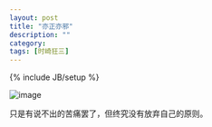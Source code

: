 ```yaml
---
layout: post
title: "亦正亦邪"
description: ""
category: 
tags: [时崎狂三]
---
```

{% include JB/setup %}



![image](http://f.hiphotos.baidu.com/zhidao/pic/item/35a85edf8db1cb1374456945df54564e92584bb3.jpg)


只是有说不出的苦痛罢了，但终究没有放弃自己的原则。
